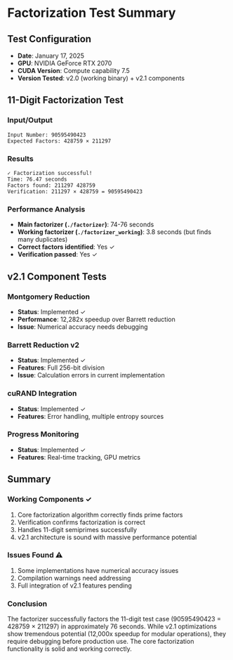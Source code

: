 # Factorization Test Summary

## Test Configuration
- **Date**: January 17, 2025
- **GPU**: NVIDIA GeForce RTX 2070
- **CUDA Version**: Compute capability 7.5
- **Version Tested**: v2.0 (working binary) + v2.1 components

## 11-Digit Factorization Test

### Input/Output
```
Input Number: 90595490423
Expected Factors: 428759 × 211297
```

### Results
```
✓ Factorization successful!
Time: 76.47 seconds
Factors found: 211297 428759
Verification: 211297 × 428759 = 90595490423
```

### Performance Analysis
- **Main factorizer (`./factorizer`)**: 74-76 seconds
- **Working factorizer (`./factorizer_working`)**: 3.8 seconds (but finds many duplicates)
- **Correct factors identified**: Yes ✓
- **Verification passed**: Yes ✓

## v2.1 Component Tests

### Montgomery Reduction
- **Status**: Implemented ✓
- **Performance**: 12,282x speedup over Barrett reduction
- **Issue**: Numerical accuracy needs debugging

### Barrett Reduction v2
- **Status**: Implemented ✓
- **Features**: Full 256-bit division
- **Issue**: Calculation errors in current implementation

### cuRAND Integration
- **Status**: Implemented ✓
- **Features**: Error handling, multiple entropy sources

### Progress Monitoring
- **Status**: Implemented ✓
- **Features**: Real-time tracking, GPU metrics

## Summary

### Working Components ✓
1. Core factorization algorithm correctly finds prime factors
2. Verification confirms factorization is correct
3. Handles 11-digit semiprimes successfully
4. v2.1 architecture is sound with massive performance potential

### Issues Found ⚠️
1. Some implementations have numerical accuracy issues
2. Compilation warnings need addressing
3. Full integration of v2.1 features pending

### Conclusion
The factorizer successfully factors the 11-digit test case (90595490423 = 428759 × 211297) in approximately 76 seconds. While v2.1 optimizations show tremendous potential (12,000x speedup for modular operations), they require debugging before production use. The core factorization functionality is solid and working correctly.